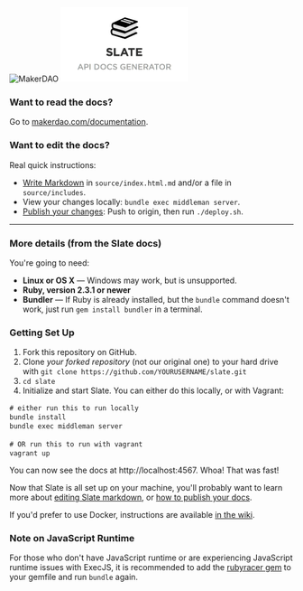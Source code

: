![MakerDAO](https://avatars3.githubusercontent.com/u/12523025?s=200&v=4)
<img src="https://raw.githubusercontent.com/lord/img/master/logo-slate.png" alt="Slate: API Documentation Generator" width="226">

### Want to read the docs?

Go to [makerdao.com/documentation](https://makerdao.com/documentation).

### Want to edit the docs?

Real quick instructions:
* [Write Markdown](https://github.com/lord/slate/wiki/Markdown-Syntax) in `source/index.html.md` and/or a file in `source/includes`.
* View your changes locally: `bundle exec middleman server`.
* [Publish your changes](https://github.com/lord/slate/wiki/Deploying-Slate): Push to origin, then run `./deploy.sh`.

----

### More details (from the Slate docs)

You're going to need:

 - **Linux or OS X** — Windows may work, but is unsupported.
 - **Ruby, version 2.3.1 or newer**
 - **Bundler** — If Ruby is already installed, but the `bundle` command doesn't work, just run `gem install bundler` in a terminal.

### Getting Set Up

1. Fork this repository on GitHub.
2. Clone *your forked repository* (not our original one) to your hard drive with `git clone https://github.com/YOURUSERNAME/slate.git`
3. `cd slate`
4. Initialize and start Slate. You can either do this locally, or with Vagrant:

```shell
# either run this to run locally
bundle install
bundle exec middleman server

# OR run this to run with vagrant
vagrant up
```

You can now see the docs at http://localhost:4567. Whoa! That was fast!

Now that Slate is all set up on your machine, you'll probably want to learn more about [editing Slate markdown](https://github.com/lord/slate/wiki/Markdown-Syntax), or [how to publish your docs](https://github.com/lord/slate/wiki/Deploying-Slate).

If you'd prefer to use Docker, instructions are available [in the wiki](https://github.com/lord/slate/wiki/Docker).

### Note on JavaScript Runtime

For those who don't have JavaScript runtime or are experiencing JavaScript runtime issues with ExecJS, it is recommended to add the [rubyracer gem](https://github.com/cowboyd/therubyracer) to your gemfile and run `bundle` again.
